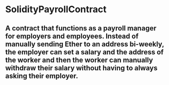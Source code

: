 # SolidityPayrollContract

## A contract that functions as a payroll manager for employers and employees. Instead of manually sending Ether to an address bi-weekly, the employer can set a salary and the address of the worker and then the worker can manually withdraw their salary without having to always asking their employer. 
